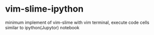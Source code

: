 # vim-slime-ipython
minimum implement of vim-slime with vim terminal, execute code cells similar to ipython(Jupytor) notebook
